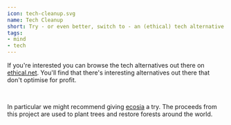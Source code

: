 ```yaml
---
icon: tech-cleanup.svg
name: Tech Cleanup
short: Try - or even better, switch to - an (ethical) tech alternative.
tags:
- mind
- tech
---
```


If you're interested you can browse the tech alternatives out there on [ethical.net](https://ethical.net/resources/). You'll find that there's interesting alternatives out there that don't optimise for profit. 

<br>

In particular we might recommend giving [ecosia](https://www.ecosia.org/) a try. The proceeds from this project are used to plant trees and restore forests around the world.
